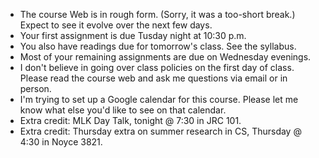 * The course Web is in rough form.  (Sorry, it was a too-short break.)
  Expect to see it evolve over the next few days.
* Your first assignment is due Tusday night at 10:30 p.m.
* You also have readings due for tomorrow's class.  See the syllabus.
* Most of your remaining assignments are due on Wednesday evenings.
* I don't believe in going over class policies on the first day of class.
  Please read the course web and ask me questions via email or in person.
* I'm trying to set up a Google calendar for this course.  Please let me
  know what else you'd like to see on that calendar.
* Extra credit: MLK Day Talk, tonight @ 7:30 in JRC 101.
* Extra credit: Thursday extra on summer research in CS, Thursday @ 4:30
  in Noyce 3821.


